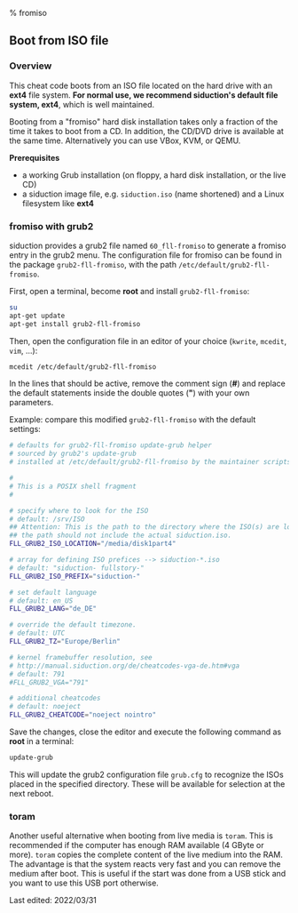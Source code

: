 % fromiso

## Boot from ISO file

### Overview

This cheat code boots from an ISO file located on the hard drive with an **ext4** file system. **For normal use, we recommend siduction's default file system, ext4**, which is well maintained.
 
Booting from a "fromiso" hard disk installation takes only a fraction of the time it takes to boot from a CD. In addition, the CD/DVD drive is available at the same time. Alternatively you can use VBox, KVM, or QEMU.

**Prerequisites**

* a working Grub installation (on floppy, a hard disk installation, or the live CD)  
* a siduction image file, e.g. `siduction.iso` (name shortened) and a Linux filesystem like **ext4**  

### fromiso with grub2

siduction provides a grub2 file named `60_fll-fromiso` to generate a fromiso entry in the grub2 menu. The configuration file for fromiso can be found in the package `grub2-fll-fromiso`, with the path `/etc/default/grub2-fll-fromiso`.

 First, open a terminal, become **root** and install `grub2-fll-fromiso`:

~~~sh
su
apt-get update
apt-get install grub2-fll-fromiso
~~~

Then, open the configuration file in an editor of your choice (`kwrite`, `mcedit`, `vim`, ...):

~~~sh
mcedit /etc/default/grub2-fll-fromiso
~~~

In the lines that should be active, remove the comment sign (**#**) and replace the default statements inside the double quotes (**"**) with your own parameters. 

Example: compare this modified `grub2-fll-fromiso` with the default settings:

~~~sh
# defaults for grub2-fll-fromiso update-grub helper
# sourced by grub2's update-grub
# installed at /etc/default/grub2-fll-fromiso by the maintainer scripts

#
# This is a POSIX shell fragment
#

# specify where to look for the ISO
# default: /srv/ISO
## Attention: This is the path to the directory where the ISO(s) are located,  
## the path should not include the actual siduction.iso.
FLL_GRUB2_ISO_LOCATION="/media/disk1part4"

# array for defining ISO prefices --> siduction-*.iso
# default: "siduction- fullstory-"
FLL_GRUB2_ISO_PREFIX="siduction-"

# set default language
# default: en_US
FLL_GRUB2_LANG="de_DE"

# override the default timezone.
# default: UTC
FLL_GRUB2_TZ="Europe/Berlin" 

# kernel framebuffer resolution, see
# http://manual.siduction.org/de/cheatcodes-vga-de.htm#vga
# default: 791
#FLL_GRUB2_VGA="791"

# additional cheatcodes
# default: noeject
FLL_GRUB2_CHEATCODE="noeject nointro" 
~~~

Save the changes, close the editor and execute the following command as **root** in a terminal:

~~~sh
update-grub
~~~

This will update the grub2 configuration file `grub.cfg` to recognize the ISOs placed in the specified directory. These will be available for selection at the next reboot.

### toram

Another useful alternative when booting from live media is `toram`. This is recommended if the computer has enough 
RAM available (4 GByte or more). `toram` copies the complete content of the live medium into the RAM. The advantage is that the system reacts very fast and you can remove the medium after boot. This is useful if the start was done from a USB stick and you want to use this USB port otherwise.

<div id="rev">Last edited: 2022/03/31</div>
